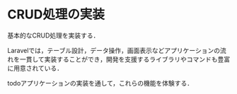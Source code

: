 # CRUD処理の実装

基本的なCRUD処理を実装する．

Laravelでは，テーブル設計，データ操作，画面表示などアプリケーションの流れを一貫して実装することができ，開発を支援するライブラリやコマンドも豊富に用意されている．

todoアプリケーションの実装を通して，これらの機能を体験する．